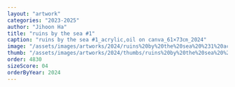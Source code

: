 ```yaml
---
layout: "artwork"
categories: "2023-2025"
author: "Jihoon Ha"
title: "ruins by the sea #1"
caption: "ruins by the sea #1_acrylic,oil on canva_61×73㎝_2024"
image: "/assets/images/artworks/2024/ruins%20by%20the%20sea%20%231%20acrylic%2Coil%20on%20canva%2061x73cm%202024.jpg"
thumb: "/assets/images/artworks/2024/thumbs/ruins%20by%20the%20sea%20%231%20acrylic%2Coil%20on%20canva%2061x73cm%202024.jpg"
order: 4830
sizeScore: 04
orderByYear: 2024
---
```

